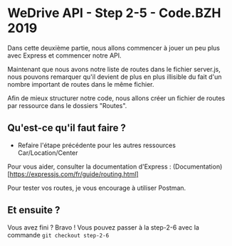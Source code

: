 # WeDrive API - Step 2-5 - Code.BZH 2019

Dans cette deuxième partie, nous allons commencer à jouer un peu plus avec Express et commencer notre API. 

Maintenant que nous avons notre liste de routes dans le fichier server.js, nous pouvons remarquer qu'il devient de plus en plus illisible du fait d'un nombre important de routes dans le même fichier. 

Afin de mieux structurer notre code, nous allons créer un fichier de routes par ressource dans le dossiers "Routes".

## Qu'est-ce qu'il faut faire ? 

- Refaire l'étape précédente pour les autres ressources Car/Location/Center

Pour vous aider, consulter la documentation d'Express : (Documentation)[https://expressjs.com/fr/guide/routing.html]

Pour tester vos routes, je vous encourage à utiliser Postman.

## Et ensuite ? 

Vous avez fini ? Bravo ! Vous pouvez passer à la step-2-6 avec la commande ```git checkout step-2-6```